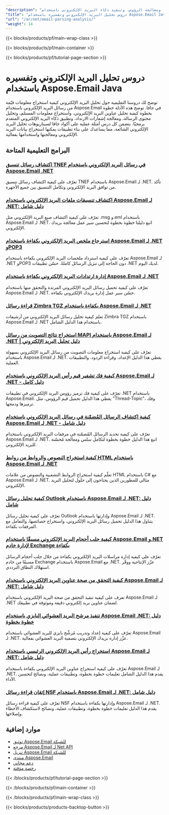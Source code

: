 ```yaml
---
"description": "تعلم كيفية استخراج مكونات البريد الإلكتروني، وتحليل محتوى الرسالة، ومعالجة الرؤوس، وتنفيذ ذكاء البريد الإلكتروني باستخدام Aspose.Email لـ Java."
"title": "دروس تحليل البريد الإلكتروني وتفسيره باستخدام Aspose.Email Java"
"url": "/ar/net/email-parsing-analysis/"
"weight": 14
---
```


{{< blocks/products/pf/main-wrap-class >}}

{{< blocks/products/pf/main-container >}}

{{< blocks/products/pf/tutorial-page-section >}}
# دروس تحليل البريد الإلكتروني وتفسيره باستخدام Aspose.Email Java

توضح لك دروسنا التعليمية حول تحليل البريد الإلكتروني كيفية استخراج معلومات قيّمة من رسائل البريد الإلكتروني باستخدام Aspose.Email في جافا. توضح هذه الأدلة خطوة بخطوة كيفية تحليل عناوين البريد الإلكتروني، واستخراج معلومات المستلم، وتحليل محتوى الرسالة، ومعالجة إشعارات الارتداد، وتطبيق ذكاء البريد الإلكتروني المتقدم برمجيًا. يتضمن كل درس أمثلة عملية على أكواد جافا لسيناريوهات تحليل البريد الإلكتروني الشائعة، مما يساعدك على بناء تطبيقات يمكنها استخراج بيانات البريد الإلكتروني ومعالجتها واستخدامها بفعالية.

## البرامج التعليمية المتاحة

### [اكتشاف رسائل تنسيق TNEF في رسائل البريد الإلكتروني باستخدام Aspose.Email .NET](./detect-tnef-messages-aspose-email-net/)
تعرّف على كيفية اكتشاف رسائل تنسيق TNEF باستخدام Aspose.Email لـ .NET. تأكد من توافق البريد الإلكتروني وتكامل التنسيق بين جميع الأجهزة.

### [اكتشاف تنسيقات ملفات البريد الإلكتروني باستخدام Aspose.Email لـ .NET: دليل شامل](./detect-email-formats-aspose-dotnet/)
تعرّف على كيفية اكتشاف صيغ البريد الإلكتروني مثل .msg و.eml باستخدام Aspose.Email لـ .NET. اتبع دليلنا خطوة بخطوة لتحسين سير عمل معالجة بريدك الإلكتروني.

### [استرجاع ملخص البريد الإلكتروني بكفاءة باستخدام Aspose.Email لـ .NET وPOP3](./retrieving-email-summaries-aspose-email-net-pop3/)
تعرّف على كيفية استرداد ملخصات البريد الإلكتروني بكفاءة باستخدام Aspose.Email لـ .NET وPOP3 دون الحاجة إلى تنزيل الرسائل كاملةً. حسّن تطبيقات .NET لديك اليوم.

### [إدارة ارتدادات البريد الإلكتروني بكفاءة باستخدام Aspose.Email لـ .NET](./manage-email-bounces-aspose-dotnet/)
تعرّف على كيفية تحميل رسائل البريد الإلكتروني المرتدة والتحقق منها باستخدام Aspose.Email لـ .NET. حسّن سير عمل إدارة بريدك الإلكتروني بكفاءة.

### [قراءة رسائل Zimbra TGZ بكفاءة باستخدام Aspose.Email لـ .NET](./read-zimbra-tgz-messages-aspose-email-net/)
تعلم كيفية تحليل رسائل البريد الإلكتروني من أرشيفات Zimbra TGZ باستخدام Aspose.Email لـ .NET باستخدام هذا الدليل الشامل.

### [استخراج نتائج التصويت من رسائل MAPI باستخدام Aspose.Email لـ .NET | دليل تحليل البريد الإلكتروني](./aspose-email-net-extract-vote-results-mapi-messages/)
تعرّف على كيفية استخراج معلومات التصويت من رسائل البريد الإلكتروني بسهولة باستخدام Aspose.Email لـ .NET. يغطي هذا الدليل الإعداد، وقراءة الردود، والتطبيقات العملية.

### [كيفية فك تشفير قيم رأس البريد الإلكتروني باستخدام Aspose.Email لـ .NET - دليل كامل](./decode-email-header-aspose-dotnet/)
تعرّف على كيفية فك ترميز رؤوس البريد الإلكتروني في تطبيقات .NET باستخدام Aspose.Email. يغطي هذا الدليل تحميل قيم الرؤوس، مثل "Thread-Topic"، وفك ترميزها ودمجها.

### [كيفية اكتشاف الرسائل المُضمّنة في رسائل البريد الإلكتروني باستخدام Aspose.Email لـ .NET - دليل شامل](./detect-embedded-messages-emails-aspose-dotnet/)
تعرّف على كيفية تحديد الرسائل المُضمّنة في مرفقات البريد الإلكتروني باستخدام Aspose.Email لـ .NET. اتبع هذا الدليل خطوة بخطوة لتكامل سلس ومعالجة مُحسّنة للبريد الإلكتروني.

### [كيفية استخراج النصوص والروابط من روابط HTML باستخدام Aspose.Email لـ .NET](./extract-text-links-html-anchor-aspose-email-net/)
تعلّم كيفية استخراج الروابط التشعبية والنصوص من علامات HTML باستخدام C# مع Aspose.Email لـ .NET. مثالي للمطورين الذين يحتاجون إلى حلول لتحليل البريد الإلكتروني.

### [كيفية تحليل رسائل Outlook باستخدام Aspose.Email لـ .NET: دليل شامل](./parse-outlook-messages-aspose-email-net/)
تعرّف على كيفية تحليل رسائل Outlook وإدارتها باستخدام Aspose.Email لـ .NET. يتناول هذا الدليل تحميل رسائل البريد الإلكتروني، واستخراج خصائصها، والتعامل مع المرفقات بكفاءة.

### [كيفية جلب أحجام البريد الإلكتروني مسبقًا باستخدام Aspose.Email و.NET لإدارة خادم Exchange بكفاءة](./fetch-email-sizes-aspose-dotnet/)
تعرّف على كيفية إدارة مراسلات البريد الإلكتروني بكفاءة من خلال جلب أحجام الرسائل مسبقًا من خادم Exchange باستخدام Aspose.Email مع .NET. عزّز الإنتاجية ووفّر استهلاك النطاق الترددي.

### [كيفية التحقق من صحة عناوين البريد الإلكتروني باستخدام Aspose.Email لـ .NET: دليل شامل](./aspose-email-net-email-validation-guide/)
تعرف على كيفية تنفيذ التحقق من صحة البريد الإلكتروني باستخدام Aspose.Email لـ .NET لضمان عناوين بريد إلكتروني دقيقة وموثوقة في تطبيقك.

### [تنفيذ مرشح البريد العشوائي البايزي باستخدام Aspose.Email .NET: دليل خطوة بخطوة](./implement-spam-filter-aspose-email-dotnet/)
تعرّف على كيفية إعداد وتدريب مُرشِّح بايزي للبريد العشوائي باستخدام Aspose.Email لـ .NET. عزِّز إدارة بريدك الإلكتروني بتصفية البريد العشوائي بفعالية.

### [استخراج رأس البريد الإلكتروني الرئيسي باستخدام Aspose.Email لـ .NET: دليل شامل](./mastering-email-header-extraction-aspose-email-net/)
تعرّف على كيفية استخراج عناوين البريد الإلكتروني بكفاءة باستخدام Aspose.Email لـ .NET. يقدم هذا الدليل الشامل تعليمات خطوة بخطوة، وتطبيقات عملية، ونصائح لتحسين الأداء.

### [إتقان قراءة رسائل NSF باستخدام Aspose.Email لـ .NET: دليل شامل](./read-nsf-messages-aspose-email-dotnet/)
تعرّف على كيفية قراءة رسائل NSF وإدارتها بكفاءة باستخدام Aspose.Email لـ .NET. يقدم هذا الدليل تعليمات خطوة بخطوة، وتطبيقات عملية، ونصائح لاستكشاف الأخطاء وإصلاحها.

## موارد إضافية

- [توثيق Aspose.Email للشبكة](https://docs.aspose.com/email/net/)
- [مرجع Aspose.Email لـ Net API](https://reference.aspose.com/email/net/)
- [تنزيل Aspose.Email للشبكة](https://releases.aspose.com/email/net/)
- [منتدى Aspose.Email](https://forum.aspose.com/c/email)
- [دعم مجاني](https://forum.aspose.com/)
- [رخصة مؤقتة](https://purchase.aspose.com/temporary-license/)

{{< /blocks/products/pf/tutorial-page-section >}}

{{< /blocks/products/pf/main-container >}}

{{< /blocks/products/pf/main-wrap-class >}}

{{< blocks/products/products-backtop-button >}}